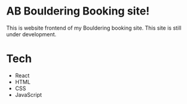 # AB Bouldering Booking site!

This is website frontend of my Bouldering booking site. 
This site is still under development.

# Tech
- React
- HTML
- CSS
- JavaScript


